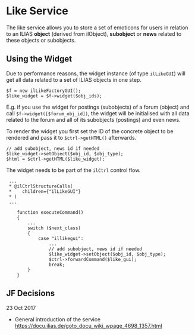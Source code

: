 # Like Service

The like service allows you to store a set of emoticons for users in relation to an ILIAS **object** (derived from ilObject), **subobject** or **news** related to these objects or subobjects.

## Using the Widget

Due to performance reasons, the widget instance (of type `ilLikeGUI`) will get all data related to a set of ILIAS objects in one step.

```
$f = new ilLikeFactoryGUI();
$like_widget = $f->widget($obj_ids);
```

E.g. if you use the widget for postings (subobjects) of a forum (object) and call `$f->widget([$forum_obj_id])`, the widget will be initialised with all data related to the forum and all of its subobjects (postings) and even news.

To render the widget you first set the ID of the concrete object to be rendered and pass it to `$ctrl->getHTML()` afterwards.

```
// add subobject, news id if needed
$like_widget->setObject($obj_id, $obj_type);
$html = $ctrl->getHTML($like_widget);
```

The widget needs to be part of the `ilCtrl` control flow.

```
 ...
 * @ilCtrlStructureCalls(
 *    children={"ilLikeGUI"}
 * )
 ...
 
	function executeCommand()
	{
		... 
		switch ($next_class)
		{
			case "illikegui":
				...
				// add subobject, news id if needed
				$like_widget->setObject($obj_id, $obj_type);
				$ctrl->forwardCommand($like_gui);
				break;
		}
	}

```


## JF Decisions

23 Oct 2017

- General introduction of the service
  https://docu.ilias.de/goto_docu_wiki_wpage_4698_1357.html
